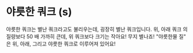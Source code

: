 # 야릇한 쿼크 (s)

야릇한 쿼크는 별난 쿼크라고도 불리우는데, 굉장히 별난 쿼크입니다. 위, 아래 쿼크
의 질량보다 50 배 가까히 큰데, 위 쿼크보다 크기는 작아요! 무지 별나죠! "야릇한물
질" 은 위, 아래, 그리고 야릇한 쿼크로 이루어져 있어요!
